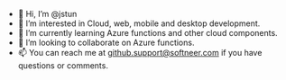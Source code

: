 - 👋 Hi, I’m @jstun
- 👀 I’m interested in Cloud, web, mobile and desktop development.
- 🌱 I’m currently learning Azure functions and other cloud components.
- 💞️ I’m looking to collaborate on Azure functions.
- 📫 You can reach me at github.support@softneer.com if you have questions or comments.

<!---
jstun/jstun is a ✨ special ✨ repository because its `README.md` (this file) appears on your GitHub profile.
You can click the Preview link to take a look at your changes.
--->
